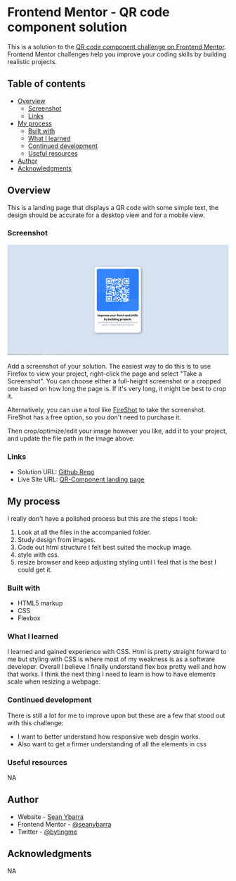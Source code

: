 # Frontend Mentor - QR code component solution

This is a solution to the [QR code component challenge on Frontend Mentor](https://www.frontendmentor.io/challenges/qr-code-component-iux_sIO_H). Frontend Mentor challenges help you improve your coding skills by building realistic projects. 

## Table of contents

- [Overview](#overview)
  - [Screenshot](#screenshot)
  - [Links](#links)
- [My process](#my-process)
  - [Built with](#built-with)
  - [What I learned](#what-i-learned)
  - [Continued development](#continued-development)
  - [Useful resources](#useful-resources)
- [Author](#author)
- [Acknowledgments](#acknowledgments)


## Overview

This is a landing page that displays a QR code with some simple text, the design should be accurate for a desktop view and for a mobile view.
### Screenshot

![Solution](design/Screenshot%20(33).png)

Add a screenshot of your solution. The easiest way to do this is to use Firefox to view your project, right-click the page and select "Take a Screenshot". You can choose either a full-height screenshot or a cropped one based on how long the page is. If it's very long, it might be best to crop it.

Alternatively, you can use a tool like [FireShot](https://getfireshot.com/) to take the screenshot. FireShot has a free option, so you don't need to purchase it. 

Then crop/optimize/edit your image however you like, add it to your project, and update the file path in the image above.


### Links

- Solution URL: [Github Repo](https://github.com/seanybarra/frontendMentor/tree/main/qr-code-component-main)
- Live Site URL: [QR-Component landing page](https://seanybarra.github.io/frontendMentor/qr-code-component-main/index.html)

## My process

I really don't have a polished process but this are the steps I took:

1. Look at all the files in the accompanied folder.
2. Study design from images.
3. Code out html structure I felt best suited the mockup image.
4. style with css.
5. resize browser and keep adjusting styling until I feel that is the best I could get it.

### Built with


- HTML5 markup
- CSS
- Flexbox


### What I learned

I learned and gained experience with CSS. Html is pretty straight forward to me but styling with CSS is where most of my weakness is as a software developer. Overall I believe I finally understand flex box pretty well and how that works. I think the next thing I need to learn is how to have elements scale when resizing a webpage.





### Continued development

There is still a lot for me to improve upon but these are a few that stood out with this challenge:

- I want to better understand how responsive web desgin works.
- Also want to get a firmer understanding of all the elements in css

### Useful resources

NA

## Author

- Website - [Sean Ybarra](https://github.com/seanybarra)
- Frontend Mentor - [@seanybarra](https://www.frontendmentor.io/profile/seanybarra)
- Twitter - [@bytingme](https://twitter.com/bytingme)



## Acknowledgments

NA